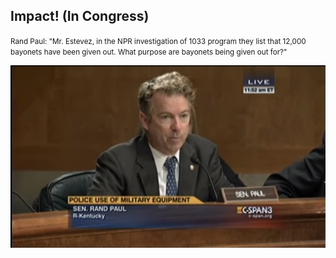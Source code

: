 ## Impact! (In Congress)

<small>Rand Paul: "Mr. Estevez, in the NPR investigation of 1033 program they list that 12,000 bayonets have been given out. What purpose are bayonets being given out for?"</small>

<img src="img/randpaul.png"/>


